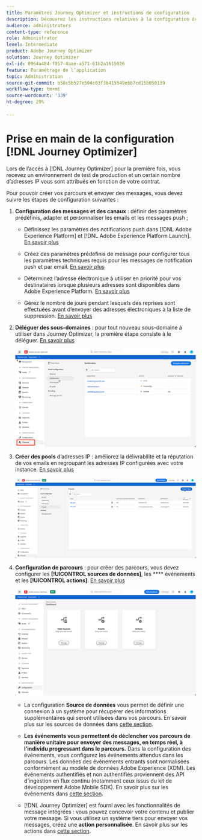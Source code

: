 ```yaml
---
title: Paramètres Journey Optimizer et instructions de configuration
description: Découvrez les instructions relatives à la configuration des messages et des parcours
audience: administrators
content-type: reference
role: Administrator
level: Intermediate
product: Adobe Journey Optimizer
solution: Journey Optimizer
exl-id: 0964a484-f957-4aae-a571-61b2a1615026
feature: Paramétrage de l’application
topic: Administration
source-git-commit: b58c5b527e594c03f3b415549e6b7cd15b050139
workflow-type: tm+mt
source-wordcount: '339'
ht-degree: 29%

---
```



# Prise en main de la configuration [!DNL Journey Optimizer]

Lors de l’accès à [!DNL Journey Optimizer] pour la première fois, vous recevez un environnement de test de production et un certain nombre d’adresses IP vous sont attribués en fonction de votre contrat.

Pour pouvoir créer vos parcours et envoyer des messages, vous devez suivre les étapes de configuration suivantes :

1. **Configuration des messages et des canaux** : définir des paramètres prédéfinis, adapter et personnaliser les emails et les messages push ;

   * Définissez les paramètres des notifications push dans [!DNL Adobe Experience Platform] et [!DNL Adobe Experience Platform Launch]. [En savoir plus](../push-gs.md)

   * Créez des paramètres prédéfinis de message pour configurer tous les paramètres techniques requis pour les messages de notification push et par email. [En savoir plus](message-presets.md)

   * Déterminez l’adresse électronique à utiliser en priorité pour vos destinataires lorsque plusieurs adresses sont disponibles dans Adobe Experience Platform. [En savoir plus](primary-email-addresses.md)

   * Gérez le nombre de jours pendant lesquels des reprises sont effectuées avant d’envoyer des adresses électroniques à la liste de suppression. [En savoir plus](manage-suppression-list.md)

   <!--
    * Understand push notification flow. [Learn more](../push-gs.md)
    -->

1. **Déléguer des sous-domaines** : pour tout nouveau sous-domaine à utiliser dans Journey Optimizer, la première étape consiste à le déléguer. [En savoir plus](about-subdomain-delegation.md)

   ![](../assets/subdomain.png)

1. **Créer des pools** d’adresses IP : améliorez la délivrabilité et la réputation de vos emails en regroupant les adresses IP configurées avec votre instance. [En savoir plus](ip-pools.md)

   ![](../assets/ip-pool.png)

1. **Configuration de parcours** : pour créer des parcours, vous devez configurer les  **[!UICONTROL sources de données]**, les  **** événements et les  **[!UICONTROL actions]**. [En savoir plus](about-data-sources-events-actions.md)

   ![](../assets/admin-menu.png)

   * La configuration **Source de données** vous permet de définir une connexion à un système pour récupérer des informations supplémentaires qui seront utilisées dans vos parcours. En savoir plus sur les sources de données dans [cette section](../datasource/about-data-sources.md).

   * **Les événements vous permettent de déclencher vos parcours de manière unitaire pour envoyer des messages, en temps réel, à l’individu progressant dans le parcours.** Dans la configuration des événements, vous configurez les événements attendus dans les parcours. Les données des événements entrants sont normalisées conformément au modèle de données Adobe Experience (XDM). Les événements authentifiés et non authentifiés proviennent des API d’ingestion en flux continu (notamment ceux issus du kit de développement Adobe Mobile SDK). En savoir plus sur les événements dans [cette section](../event/about-events.md).

   * [!DNL Journey Optimizer] est fourni avec les fonctionnalités de message intégrées : vous pouvez concevoir votre contenu et publier votre message. Si vous utilisez un système tiers pour envoyer vos messages, créez une **action personnalisée**. En savoir plus sur les actions dans [cette section](../action/action.md).